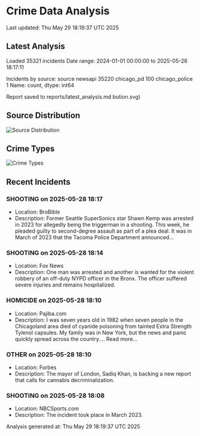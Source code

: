 # Crime Data Analysis
Last updated: Thu May 29 18:19:37 UTC 2025

## Latest Analysis

Loaded 35321 incidents
Date range: 2024-01-01 00:00:00 to 2025-05-28 18:17:11

Incidents by source:
source
newsapi           35220
chicago_pd          100
chicago_police        1
Name: count, dtype: int64

Report saved to reports/latest_analysis.md
bution.svg)

## Source Distribution
![Source Distribution](images/source_distribution.svg)

## Crime Types
![Crime Types](images/crime_types.svg)

## Recent Incidents

### SHOOTING on 2025-05-28 18:17
- Location: BroBible
- Description: Former Seattle SuperSonics star Shawn Kemp was arrested in 2023 for allegedly being the triggerman in a shooting. This week, he pleaded guilty to second-degree assault as part of a plea deal. It was in March of 2023 that the Tacoma Police Department announced…


### SHOOTING on 2025-05-28 18:14
- Location: Fox News
- Description: One man was arrested and another is wanted for the violent robbery of an off-duty NYPD officer in the Bronx. The officer suffered severe injuries and remains hospitalized.


### HOMICIDE on 2025-05-28 18:10
- Location: Pajiba.com
- Description: I was seven years old in 1982 when seven people in the Chicagoland area died of cyanide poisoning from tainted Extra Strength Tylenol capsules. My family was in New York, but the news and panic quickly spread across the country....
Read more...


### OTHER on 2025-05-28 18:10
- Location: Forbes
- Description: The mayor of London, Sadiq Khan, is backing a new report that calls for cannabis decriminalization.


### SHOOTING on 2025-05-28 18:08
- Location: NBCSports.com
- Description: The incident took place in March 2023.

Analysis generated at: Thu May 29 18:19:37 UTC 2025
